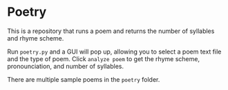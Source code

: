# Poetry


This is a repository that runs a poem and returns the number of syllables and rhyme scheme.

Run `poetry.py` and a GUI will pop up, allowing you to select a poem text file and the type of poem. Click `analyze poem` to get the rhyme scheme, pronounciation, and number of syllables. 

There are multiple sample poems in the `poetry` folder.

